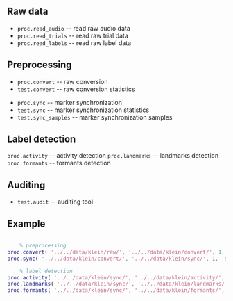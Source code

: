 Raw data
--------

- `proc.read_audio` -- read raw audio data
- `proc.read_trials` -- read raw trial data
- `proc.read_labels` -- read raw label data

Preprocessing
-------------

- `proc.convert` -- raw conversion
- `test.convert` -- raw conversion statistics

<!-- -->

- `proc.sync` -- marker synchronization
- `test.sync` -- marker synchronization statistics
- `test.sync_samples` -- marker synchronization samples

Label detection
---------------

`proc.activity` -- activity detection
`proc.landmarks` -- landmarks detection
`proc.formants` -- formants detection

Auditing
--------

- `test.audit` -- auditing tool

Example
-------

```matlab

	% preprocessing
proc.convert( '../../data/klein/raw/', '../../data/klein/convert/', 1, 'convert.log' );
proc.sync( '../../data/klein/convert/', '../../data/klein/sync/', 1, 'sync.log' );

	% label detection
proc.activity( '../../data/klein/sync/', '../../data/klein/activity/', 1, 'activity.log' );
proc.landmarks( '../../data/klein/sync/', '../../data/klein/landmarks/', 1, 'landmarks.log' );
proc.formants( '../../data/klein/sync/', '../../data/klein/formants/', 1, 'formants.log' );

```

